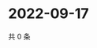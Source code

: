 # 2022-09-17

共 0 条

<!-- BEGIN WEIBO -->
<!-- 最后更新时间 Sat Sep 17 2022 05:15:23 GMT+0800 (China Standard Time) -->

<!-- END WEIBO -->
